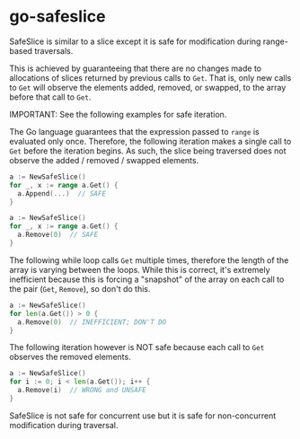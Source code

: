 # go-safeslice

SafeSlice is similar to a slice except it is safe for modification
during range-based traversals.

This is achieved by guaranteeing that there are no changes made to
allocations of slices returned by previous calls to `Get`. That is,
only new calls to `Get` will observe the elements added, removed, or
swapped, to the array before that call to `Get`.

IMPORTANT: See the following examples for safe iteration.

The Go language guarantees that the expression passed to `range` is
evaluated only once. Therefore, the following iteration makes a
single call to `Get` before the iteration begins. As such, the
slice being traversed does not observe the added / removed /
swapped elements.

```go
a := NewSafeSlice()
for _, x := range a.Get() {
  a.Append(...)  // SAFE
}

a := NewSafeSlice()
for _, x := range a.Get() {
  a.Remove(0)  // SAFE
}
```

The following while loop calls `Get` multiple times, therefore the
length of the array is varying between the loops. While this is
correct, it's extremely inefficient because this is forcing a
"snapshot" of the array on each call to the pair (`Get`, `Remove`), so
don't do this.

```go
a := NewSafeSlice()
for len(a.Get()) > 0 {
  a.Remove(0)  // INEFFICIENT; DON'T DO
}
```

The following iteration however is NOT safe because each call to
`Get` observes the removed elements.

```go
a := NewSafeSlice()
for i := 0; i < len(a.Get()); i++ {
  a.Remove(i)  // WRONG and UNSAFE
}
```

SafeSlice is not safe for concurrent use but it is safe for
non-concurrent modification during traversal.
